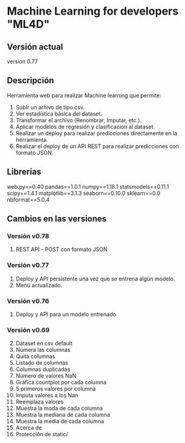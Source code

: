 # Machine Learning for developers "ML4D"

## Versión actual

version 0.77

## Descripción

Herramienta web para realizar Machine learning que permite:

1. Subir un arhivo de tipo csv.
2. Ver estadística básica del dataset.
3. Transformar el archivo (Renombrar, Imputar, etc.).
4. Aplicar modelos de regresión y clasificación al dataset.
5. Realizar un deploy para realizar predicciones directamente en la herramienta.
6. Realizar el deploy de un API REST para realizar predicciones con formato JSON.

## Librerías

web.py==0.40
pandas==1.0.1
numpy==1.18.1
statsmodels==0.11.1
scipy==1.4.1
matplotlib==3.1.3
seaborn==0.10.0
sklearn==0.0
nbformat==5.0.4

## Cambios en las versiones


### Versión v0.78

1. REST API - POST con formato JSON

### Versión v0.77

1. Deploy y API persistente una vez que se entrena algún modelo.
2. Menú actualizado.

### Versión v0.76

1. Deploy y API para un modelo entrenado
   
### Versión v0.69

2. Dataset en csv default
3. Númera las columnas
4. Quita columnas
5. Listado de columnas
6. Columnas duplicadas
7. Número de valores NaN
8. Gráfica countplot por cada columna
9.  5 primeros valores por columna
10. Imputa valores a los Nan
11. Reemplaza valores
12. Muestra la moda de cada columna
13. Muestra la mediana de cada columna
14. Muestra la media de cada columna
15. Acerca de
16. Protección de static/